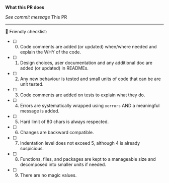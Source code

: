 **What this PR does**

*See commit message*
This PR 

---

🙅‍ Friendly checklist:

- [ ] 0. Code comments are added (or updated) when/where needed and explain the WHY of the code.
- [ ] 1. Design choices, user documentation and any additional doc are added (or updated) in READMEs.
- [ ] 2. Any new behaviour is tested and small units of code that can be are unit tested.
- [ ] 3. Code comments are added on tests to explain what they do.
- [ ] 4. Errors are systematically wrapped using `xerrors` AND a meaningful message is added.
- [ ] 5. Hard limit of 80 chars is always respected.
- [ ] 6. Changes are backward compatible.
- [ ] 7. Indentation level does not exceed 5, although 4 is already suspicious.
- [ ] 8. Functions, files, and packages are kept to a manageable size and decomposed into smaller units if needed.
- [ ] 9. There are no magic values.
